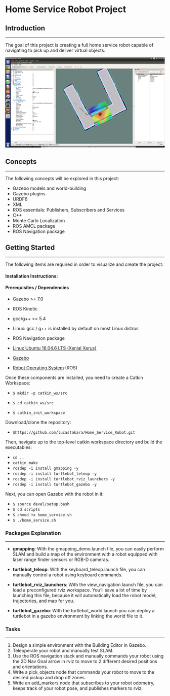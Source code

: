 # Home Service Robot Project

## Introduction
-----

The goal of this project is creating a full home service robot capable of navigating to pick up and deliver virtual objects.
 
![Gazebo](https://github.com/lucastakara/Home_Service_Robot/blob/master/images/home_service.png?raw=true)
## Concepts
---
The following concepts will be explored in this project:
- Gazebo models and world-building 
- Gazebo plugins
- URDF6
- XML
- ROS essentials: Publishers, Subscribers and Services
- C++
- Monte Carlo Localization
- ROS AMCL package
- ROS Navigation package

## Getting Started
----
The following items are required in order to visualize and create the project:
 
#### Installation Instructions:

#### Prerequisites / Dependencies 

- Gazebo >= 7.0

- ROS Kinetic

- gcc/g++ >= 5.4

- Linux: gcc / g++ is installed by default on most Linux distros

- ROS Navigation package

- [Linux Ubuntu 16.04.6 LTS (Xenial Xerus)](http://releases.ubuntu.com/16.04/)
- [Gazebo](http://gazebosim.org/tutorials?tut=install_ubuntu&cat=install) 
- [Robot Operating System](http://wiki.ros.org/kinetic/Installation/Ubuntu) (ROS)

Once these components are installed, you need to create a Catkin Workspace:


- `$ mkdir -p catkin_ws/src`

- `$ cd catkin_ws/src`

- `$ catkin_init_workspace`

Download/clone the repository:

- `$https://github.com/lucastakara/Home_Service_Robot.git`

Then, navigate up to the top-level catkin workspace directory and build the executables:

- `cd ..`
- `catkin_make` 
- `rosdep -i install gmapping -y`
- `rosdep -i install turtlebot_teleop -y`
- `rosdep -i install turtlebot_rviz_launchers -y`
- `rosdep -i install turtlebot_gazebo -y`

Next, you can open Gazebo with the robot in it:

- `$ source devel/setup.bash`
- `$ cd scripts`
- `$ chmod +x home_service.sh`
- `$ ./home_service.sh`


### Packages Explanation
----

- **gmapping**: With the gmapping_demo.launch file, you can easily perform SLAM and build a map of the environment with a robot equipped with laser range finder sensors or RGB-D cameras.

- **turtlebot_teleop**: With the keyboard_teleop.launch file, you can manually control a robot using keyboard commands.

- **turtlebot_rviz_launchers**: With the view_navigation.launch file, you can load a preconfigured rviz workspace. You’ll save a lot of time by launching this file, because it will automatically load the robot model, trajectories, and map for you.

- **turtlebot_gazebo**: With the turtlebot_world.launch you can deploy a turtlebot in a gazebo environment by linking the world file to it.

### Tasks
---
1. Design a simple environment with the Building Editor in Gazebo.
2. Teleoperate your robot and manually test SLAM.
3. Use the ROS navigation stack and manually commands your robot using the 2D Nav Goal arrow in rviz to move to 2 different desired positions and orientations.
4. Write a pick_objects node that commands your robot to move to the desired pickup and drop off zones.
5. Write an add_markers node that subscribes to your robot odometry, keeps track of your robot pose, and publishes markers to rviz.






